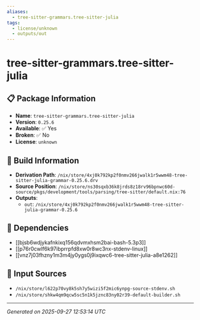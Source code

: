 ```yaml
---
aliases:
  - tree-sitter-grammars.tree-sitter-julia
tags:
  - license/unknown
  - outputs/out
---
```


# tree-sitter-grammars.tree-sitter-julia

## 📋 Package Information

- **Name**: `tree-sitter-grammars.tree-sitter-julia`
- **Version**: `0.25.6`
- **Available**: ✅ Yes
- **Broken**: ✅ No
- **License**: `unknown`

## 🔧 Build Information

- **Derivation Path**: `/nix/store/4xj0k792kp2f0nmv266jwalk1r5wwm48-tree-sitter-julia-grammar-0.25.6.drv`
- **Source Position**: `/nix/store/ns30sqxb36k8jrds8z18rv96bpnwc60d-source/pkgs/development/tools/parsing/tree-sitter/default.nix:76`
- **Outputs**:
  - `out`:  `/nix/store/4xj0k792kp2f0nmv266jwalk1r5wwm48-tree-sitter-julia-grammar-0.25.6`

## 🔗 Dependencies

- [[bjsb6wdjykafnkixq156qdvmxhsm2bai-bash-5.3p3]]
- [[p76r0cwlf6k97ibprrpfd8xw0r8wc3nx-stdenv-linux]]
- [[vnz7j03fhzny1m3m4jy0ygs0j9ixqwc6-tree-sitter-julia-a8e1262]]

## 📁 Input Sources

- `/nix/store/l622p70vy8k5sh7y5wizi5f2mic6ynpg-source-stdenv.sh`
- `/nix/store/shkw4qm9qcw5sc5n1k5jznc83ny02r39-default-builder.sh`

---
*Generated on 2025-09-27 12:53:14 UTC*
